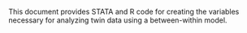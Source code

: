 This document provides STATA and R code for creating the variables necessary for analyzing twin data using a between-within model.
